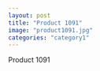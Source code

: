 ```yaml
---
layout: post
title: "Product 1091"
image: "product1091.jpg"
categories: "category1"
---
```

Product 1091
